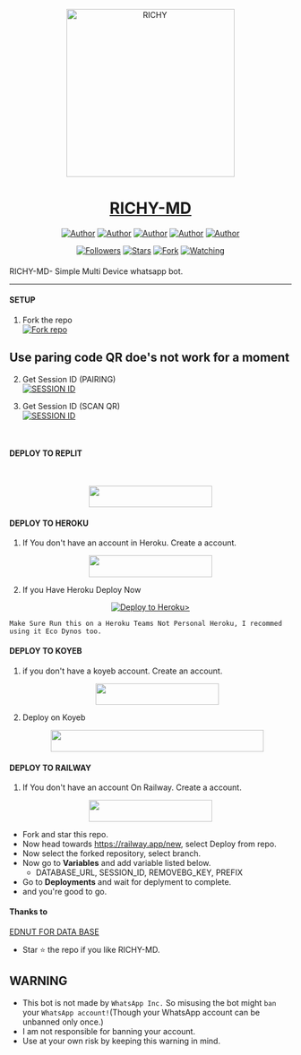 <p align="center">  
  <a href="https://whatsapp.com/channel/0029VaWQOHsFSAsv3SD3dJ3a">
    <img alt="RICHY" height="300" src="https://telegra.ph/file/782e3cbe7c157e425e98a.jpg">
    <h1 align="center">RICHY-MD</h1>
  </a>
</p>
<p align="center">
<a href="https://github.com/GEEKMDXINC"><img title="Author" src="https://img.shields.io/badge/GEEKMDXINC-black?style=for-the-badge&logo=Github"></a> <a href="https://whatsapp.com/channel/0029VaWQOHsFSAsv3SD3dJ3a"><img title="Author" src="https://img.shields.io/badge/CHANNEL-black?style=for-the-badge&logo=whatsapp"></a> <a href="https://wa.me/237620857930"><img title="Author" src="https://img.shields.io/badge/CHAT US-black?style=for-the-badge&logo=whatsapp"></a>
<a href="https://chat.whatsapp.com/FRQiuFWlYJ3Jolx7OACtKo"><img title="Author" src="https://img.shields.io/badge/SUPPORT GC-black?style=for-the-badge&logo=whatsapp"></a>
<a href="https://t.me/@Ruben"><img    title="Author" src="https://img.shields.io/badge/CHAT ME-black?style=for-the-badge&logo=Telegram"></a>
<p/>
<p align="center">
<a href="https://github.com/GEEKMDXINC?tab=followers"><img title="Followers" src="https://img.shields.io/github/followers/GEEKMDXINC?label=Followers&style=social"></a>
<a href="https://github.com/GEEKMDXINC/Richy-MD/stargazers/"><img title="Stars" src="https://img.shields.io/github/stars/GEEKMDXINC/Richy-MD?&style=social"></a>
<a  href="https://github.com/GEEKMDXINC/Richy-MD/network/members"><img title="Fork" src="https://img.shields.io/github/forks/GEEKMDXINC/Richy-MD?style=social"></a>
<a href="https://github.com/GEEKMDXINC/Richy-MD/watchers"><img title="Watching" src="https://img.shields.io/github/watchers/GEEKMDINC/RICHY-MD?label=Watching&style=social"></a>
</p>

####  
RICHY-MD- Simple Multi Device whatsapp bot.

***

#### SETUP

1. Fork the repo
    <br>
<a href='https://github.com/GEEKMDXINC/Richy-MD/fork' target="_blank"><img alt='Fork repo' src='https://img.shields.io/badge/Fork Repo-100000?style=for-the-badge&logo=scan&logoColor=white&labelColor=black&color=black'/></a> <br>

<h2><strong>Use paring code QR doe's not work for a moment</strong></h2>

2. Get Session ID (PAIRING)
    <br>
<a href='' target="_blank"><img alt='SESSION ID' src='https://img.shields.io/badge/Session_id-100000?style=for-the-badge&logo=scan&logoColor=white&labelColor=green&color=black'/></a>


3. Get Session ID (SCAN QR)
    <br>
<a href='https://richy-md-qr.onrender.com' target="_blank"><img alt='SESSION ID' src='https://img.shields.io/badge/Session_id-100000?style=for-the-badge&logo=scan&logoColor=white&labelColor=black&color=black'/></a>
<br>

#### DEPLOY TO REPLIT


<br>

<p align="center"><a href="https://Replit.com"> <img src="https://img.shields.io/badge/Replit%20Deploy-yellow?style=for-the-badge&logo=Replit" width="220" height="38.45"/></a></p>



#### DEPLOY TO HEROKU

1. If You don't have an account in Heroku. Create a account.
    <br>
<p align="center"><a href="https://signup.heroku.com"> <img src="https://img.shields.io/badge/heroku%20Account-blue?style=for-the-badge&logo=heroku" width="220" height="38.45"/></a></p>

2. If you Have Heroku Deploy Now
    <br>
<p align="center"><a href="https://dashboard.heroku.com/new?template=https://github.com/GEEKMDXINC/Richy-MD"> <img src="https://www.herokucdn.com/deploy/button.svg" alt="Deploy to Heroku>"/></a></p>

```
Make Sure Run this on a Heroku Teams Not Personal Heroku, I recommed using it Eco Dynos too.
```

#### DEPLOY TO KOYEB

1. if you don't have a koyeb account. Create an account.
   <br>
   <p align="center"><a href="https://app.koyeb.com/auth/signup"> <img src="https://img.shields.io/badge/Koyeb account-black?style=for-the-badge&logo=koyeb" width="220" height="38.45"/></a></p>

2. Deploy on Koyeb
   <br>
   <p align="center"><a href="https://app.koyeb.com/apps/deploy?type=git&repository=github.com/GEEKMD099/Richy-MD&branch=main&env[SESSION_ID]&env[OWNER_NUMBER]=237620857930&env[MONGODB_URI]&&env[OWNER_NAME]=richy&env[KOYEB_API]&env[PREFIX]=.&env[WAPRESENCE]&env[AUTO_READ_STATUS]=false&env[DISABLE_PM]=false&env[PACK_AUTHER]=whatsapp+bot&env[PACK_NAME]=richy+MD&env[STYLE]=0&env[MODE]=private&env[READ_MESSAGE]=false&env[THEME]=Whatsappbot&env[WARN_COUNT]=3&env[BLOCK_JID]=null&env[TIME_ZONE]=Africa/Lagos&name=richy-md&env[KOYEB_NAME]=richy-md&env[SUDO]=null&env[THUMB_IMAGE]=https://telegra.ph/file/782e3cbe7c157e425e98a.jpg"> <img src="https://www.koyeb.com/static/images/deploy/button.svg" width="380" height="38.45""/></a></p>

#### DEPLOY TO RAILWAY

1. If You don't have an account On Railway. Create a account.
    <br>
<p align="center"><a href="https://railway.app"> <img src="https://img.shields.io/badge/RailWay%20Account-blue?style=for-the-badge&logo=Railway" width="220" height="38.45"/></a></p>

 - Fork and star this repo.
- Now head towards https://railway.app/new, select Deploy from repo.
- Now select the forked repository, select branch.
- Now go to <b>Variables</b> and add variable listed below.
   - DATABASE_URL, SESSION_ID, REMOVEBG_KEY, PREFIX
- Go to <b>Deployments</b> and wait for deplyment to complete.
- and you're good to go.
  <br>
#### Thanks to 
[EDNUT FOR DATA BASE](HTTPS://github.com/Ednut001)
  

- Star ⭐ the repo if you like RICHY-MD.

   
## WARNING
- This bot is not made by `WhatsApp Inc.` So misusing the bot might `ban` your `WhatsApp account!`(Though your WhatsApp account can be unbanned only once.)
- I am not responsible for banning your account.
- Use at your own risk by keeping this warning in mind.
